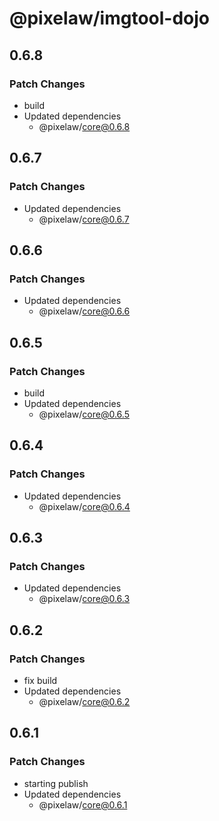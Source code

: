 # @pixelaw/imgtool-dojo

## 0.6.8

### Patch Changes

- build
- Updated dependencies
  - @pixelaw/core@0.6.8

## 0.6.7

### Patch Changes

- Updated dependencies
  - @pixelaw/core@0.6.7

## 0.6.6

### Patch Changes

- Updated dependencies
  - @pixelaw/core@0.6.6

## 0.6.5

### Patch Changes

- build
- Updated dependencies
  - @pixelaw/core@0.6.5

## 0.6.4

### Patch Changes

- Updated dependencies
  - @pixelaw/core@0.6.4

## 0.6.3

### Patch Changes

- Updated dependencies
  - @pixelaw/core@0.6.3

## 0.6.2

### Patch Changes

- fix build
- Updated dependencies
  - @pixelaw/core@0.6.2

## 0.6.1

### Patch Changes

- starting publish
- Updated dependencies
  - @pixelaw/core@0.6.1
